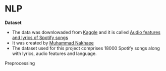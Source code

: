# NLP

**Dataset** 
* The data was downlowaded from [Kaggle](https://www.kaggle.com/datasets) and it is called [Audio features and lyrics of Spotify songs](https://www.kaggle.com/imuhammad/audio-features-and-lyrics-of-spotify-songs) 
* It was created by [Muhammad Nakhaee](https://www.kaggle.com/imuhammad)
* The dataset used for this project comprises 18000 Spotify songs along with lyrics, audio features and language.

Preprocessing
